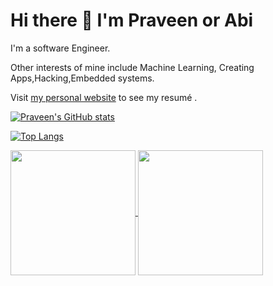 # Hi there 👋 I'm Praveen or Abi
I'm a software Engineer. 

Other interests of mine include Machine Learning, Creating Apps,Hacking,Embedded systems. 

Visit [my personal website](https://praveenabi.github.io/) to see my resumé . 

[![Praveen's GitHub stats](https://github-readme-stats.vercel.app/api?username=Praveenabi&show_icons=true&theme=dark)](https://github.com/Praveenabi/github-readme-stats)

[![Top Langs](https://github-readme-stats.vercel.app/api/top-langs/?username=Praveenabi&layout=pie)](https://github.com/Praveenabi/github-readme-stats)

<a href="https://github.com/Praveenabi/github-readme-stats">
  <img height=200 align="center" src="https://github-readme-stats.vercel.app/api?username=Praveenabi" />
</a>
<a href="https://github.com/Praveenabi/convoychat">
  <img height=200 align="center" src="https://github-readme-stats.vercel.app/api/top-langs?username=Praveenabi&layout=compact&langs_count=8&card_width=320" />
</a>
